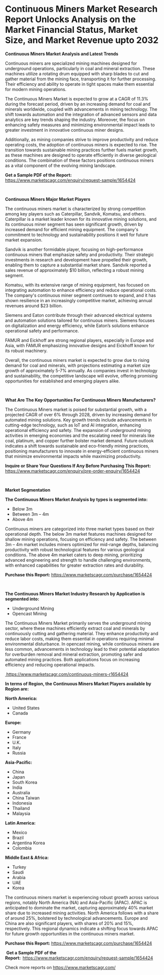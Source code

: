 <p><h1>Continuous Miners Market Research Report Unlocks Analysis on the Market Financial Status, Market Size, and Market Revenue upto 2032</h1></p><p><strong>Continuous Miners Market Analysis and Latest Trends</strong></p>
<p><p>Continuous miners are specialized mining machines designed for underground operations, particularly in coal and mineral extraction. These machines utilize a rotating drum equipped with sharp blades to cut and gather material from the mining face, transporting it for further processing. Their efficiency and ability to operate in tight spaces make them essential for modern mining operations.</p><p>The Continuous Miners Market is expected to grow at a CAGR of 11.3% during the forecast period, driven by an increasing demand for coal and minerals worldwide, coupled with advancements in mining technology. The shift towards automation and the integration of advanced sensors and data analytics are key trends shaping the industry. Moreover, the focus on enhancing safety measures and minimizing environmental impact leads to greater investment in innovative continuous miner designs. </p><p>Additionally, as mining companies strive to improve productivity and reduce operating costs, the adoption of continuous miners is expected to rise. The transition towards sustainable mining practices further fuels market growth, as these machines are designed to operate efficiently in diverse geological conditions. The combination of these factors positions continuous miners as a vital component of the evolving mining landscape.</p></p>
<p><strong>Get a Sample PDF of the Report:&nbsp;</strong> <a href="https://www.marketscagr.com/enquiry/request-sample/1654424?utm_campaign=3018&utm_medium=2&utm_source=Github&utm_content=ia&utm_term=11042025&utm_id=continuous-miners">https://www.marketscagr.com/enquiry/request-sample/1654424</a></p>
<p>&nbsp;</p>
<p><strong>Continuous Miners Major Market Players</strong></p>
<p><p>The continuous miners market is characterized by strong competition among key players such as Caterpillar, Sandvik, Komatsu, and others. Caterpillar is a market leader known for its innovative mining solutions, and its continuous miner segment has seen significant growth, driven by increased demand for efficient mining equipment. The company's commitment to technology and sustainability positions it well for future market expansion.</p><p>Sandvik is another formidable player, focusing on high-performance continuous miners that emphasize safety and productivity. Their strategic investments in research and development have propelled their growth, enabling them to capture a substantial market share. Sandvik reported a sales revenue of approximately $10 billion, reflecting a robust mining segment.</p><p>Komatsu, with its extensive range of mining equipment, has focused on integrating automation to enhance efficiency and reduce operational costs. The company's continuous miner segment continues to expand, and it has shown resilience in an increasingly competitive market, achieving annual revenues around $23 billion.</p><p>Siemens and Eaton contribute through their advanced electrical systems and automation solutions tailored for continuous miners. Siemens focuses on digitalization and energy efficiency, while Eaton’s solutions enhance operational safety and performance.</p><p>FAMUR and Eickhoff are strong regional players, especially in Europe and Asia, with FAMUR emphasizing innovative designs and Eickhoff known for its robust machinery.</p><p>Overall, the continuous miners market is expected to grow due to rising demand for coal and minerals, with projections estimating a market size growth of approximately 5-7% annually. As companies invest in technology and sustainability, the competitive landscape will evolve, offering promising opportunities for established and emerging players alike.</p></p>
<p>&nbsp;</p>
<p><strong>What Are The Key Opportunities For Continuous Miners Manufacturers?</strong></p>
<p><p>The Continuous Miners market is poised for substantial growth, with a projected CAGR of over 6% through 2028, driven by increasing demand for automated mining solutions. Key growth trends include advancements in cutting-edge technology, such as IoT and AI integration, enhancing operational efficiency and safety. The expansion of underground mining activities in emerging economies and the escalating need for minerals like coal, platinum, and copper further bolster market demand. Future outlook indicates a shift towards sustainable and eco-friendly mining practices, positioning manufacturers to innovate in energy-efficient continuous miners that minimize environmental impacts while maximizing productivity.</p></p>
<p><strong>Inquire or Share Your Questions If Any Before Purchasing This Report:</strong> <a href="https://www.marketscagr.com/enquiry/pre-order-enquiry/1654424?utm_campaign=3018&utm_medium=2&utm_source=Github&utm_content=ia&utm_term=11042025&utm_id=continuous-miners">https://www.marketscagr.com/enquiry/pre-order-enquiry/1654424</a></p>
<p>&nbsp;</p>
<p><strong>Market Segmentation</strong></p>
<p><strong>The Continuous Miners Market Analysis by types is segmented into:</strong></p>
<p><ul><li>Below 3m</li><li>Between 3m – 4m</li><li>Above 4m</li></ul></p>
<p><p>Continuous miners are categorized into three market types based on their operational depth. The below 3m market features machines designed for shallow mining operations, focusing on efficiency and safety. The between 3m – 4m market includes miners optimized for mid-range depths, balancing productivity with robust technological features for various geological conditions. The above 4m market caters to deep mining, prioritizing advanced engineering and strength to handle challenging environments, with enhanced capabilities for greater extraction rates and durability.</p></p>
<p><strong>Purchase this Report:&nbsp;</strong><a href="https://www.marketscagr.com/purchase/1654424?utm_campaign=3018&utm_medium=2&utm_source=Github&utm_content=ia&utm_term=11042025&utm_id=continuous-miners">https://www.marketscagr.com/purchase/1654424</a></p>
<p>&nbsp;</p>
<p><strong>The Continuous Miners Market Industry Research by Application is segmented into:</strong></p>
<p><ul><li>Underground Mining</li><li>Opencast Mining</li></ul></p>
<p><p>The Continuous Miners Market primarily serves the underground mining sector, where these machines efficiently extract coal and minerals by continuously cutting and gathering material. They enhance productivity and reduce labor costs, making them essential in operations requiring minimal environmental disturbance. In opencast mining, while continuous miners are less common, advancements in technology lead to their potential adaptation for overburden removal and mineral extraction, promoting safer and automated mining practices. Both applications focus on increasing efficiency and reducing operational impacts.</p></p>
<p><a href="https://www.marketscagr.com/continuous-miners-r1654424?utm_campaign=3018&utm_medium=2&utm_source=Github&utm_content=ia&utm_term=11042025&utm_id=continuous-miners">&nbsp;https://www.marketscagr.com/continuous-miners-r1654424</a></p>
<p><strong>In terms of Region, the Continuous Miners Market Players available by Region are:</strong></p>
<p>
    <p> <strong> North America: </strong>
        <ul>
            <li>United States</li>
            <li>Canada</li>
        </ul>
        </p> 
    <p> <strong> Europe: </strong>
        <ul>
            <li>Germany</li>
            <li>France</li>
            <li>U.K.</li>
            <li>Italy</li>
            <li>Russia</li>
        </ul>
        </p> 
    <p> <strong> Asia-Pacific: </strong>
        <ul>
            <li>China</li>
            <li>Japan</li>
            <li>South Korea</li>
            <li>India</li>
            <li>Australia</li>
            <li>China Taiwan</li>
            <li>Indonesia</li>
            <li>Thailand</li>
            <li>Malaysia</li>
        </ul>
        </p> 
    <p> <strong> Latin America: </strong>
        <ul>
            <li>Mexico</li>
            <li>Brazil</li>
            <li>Argentina Korea</li>
            <li>Colombia</li>
        </ul>
        </p> 
    <p> <strong> Middle East & Africa: </strong>
        <ul>
            <li>Turkey</li>
            <li>Saudi</li>
            <li>Arabia</li>
            <li>UAE</li>
            <li>Korea</li>
        </ul>
    </p>
    </p>
<p><p>The continuous miners market is experiencing robust growth across various regions, notably North America (NA) and Asia-Pacific (APAC). APAC is anticipated to dominate the market, capturing approximately 40% market share due to increased mining activities. North America follows with a share of around 25%, bolstered by technological advancements. Europe and China are also significant players, with shares of 20% and 15%, respectively. This regional dynamics indicate a shifting focus towards APAC for future growth opportunities in the continuous miners market.</p></p>
<p><strong>Purchase this Report: </strong><a href="https://www.marketscagr.com/purchase/1654424?utm_campaign=3018&utm_medium=2&utm_source=Github&utm_content=ia&utm_term=11042025&utm_id=continuous-miners">https://www.marketscagr.com/purchase/1654424</a></p>
<p>&nbsp;<strong>Get a Sample PDF of the Report:&nbsp;&nbsp;</strong><a href="https://www.marketscagr.com/enquiry/request-sample/1654424?utm_campaign=3018&utm_medium=2&utm_source=Github&utm_content=ia&utm_term=11042025&utm_id=continuous-miners">https://www.marketscagr.com/enquiry/request-sample/1654424</a></p>
<p><strong></strong></p>
<p>Check more reports on <a href="https://www.marketscagr.com/?utm_campaign=3018&utm_medium=2&utm_source=Github&utm_content=ia&utm_term=11042025&utm_id=continuous-miners">https://www.marketscagr.com/</a></p>